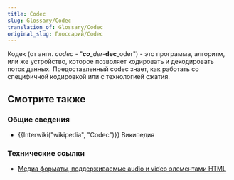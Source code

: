 ```yaml
---
title: Codec
slug: Glossary/Codec
translation_of: Glossary/Codec
original_slug: Глоссарий/Codec
---
```

Кодек (от англ. _codec -_ "_**co**\_der-_**dec**\_oder") - это программа, алгоритм, или же устройство, которое позволяет кодировать и декодировать поток данных. Предоставленный codec знает, как работать со специфичной кодировкой или с технологией сжатия.

## Смотрите также

### Общие сведения

- {{Interwiki("wikipedia", "Codec")}} Википедия

### Технические ссылки

- [Медиа форматы, поддерживаемые audio и video элементами HTML](/ru/docs/Web/HTML/Supported_media_formats)
